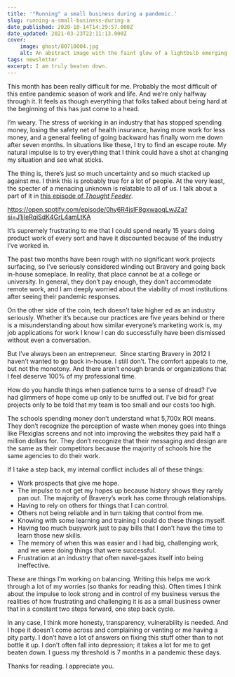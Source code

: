 ```yaml
---
title: '"Running" a small business during a pandemic.'
slug: running-a-small-business-during-a
date_published: 2020-10-14T14:29:57.000Z
date_updated: 2021-03-23T22:11:13.000Z
cover:
    image: ghost/80710004.jpg
    alt: An abstract image with the faint glow of a lightbulb emerging through the murk.
tags: newsletter
excerpt: I am truly beaten down.
---
```


This month has been really difficult for me. Probably the most difficult of this entire pandemic season of work and life. And we’re only halfway through it. It feels as though everything that folks talked about being hard at the beginning of this has just come to a head.

I’m weary. The stress of working in an industry that has stopped spending money, losing the safety net of health insurance, having more work for less money, and a general feeling of going backward has finally worn me down after seven months. In situations like these, I try to find an escape route. My natural impulse is to try everything that I think could have a shot at changing my situation and see what sticks.

The thing is, there’s just so much uncertainty and so much stacked up against me. I think this is probably true for a lot of people. At the very least, the specter of a menacing unknown is relatable to all of us. I talk about a part of it in [this episode of ](https://thoughtfeederpod.com/podcast/higher-ed-side-hustles-freelance/)*[Thought Feeder](https://thoughtfeederpod.com/podcast/higher-ed-side-hustles-freelance/)*.

https://open.spotify.com/episode/0hy6R4jslF8gxwaoqLwJZa?si=J1jIeRqiSdK4GrL4amLtKA

It’s supremely frustrating to me that I could spend nearly 15 years doing product work of every sort and have it discounted because of the industry I’ve worked in.

The past two months have been rough with no significant work projects surfacing, so I’ve seriously considered winding out Bravery and going back in-house someplace. In reality, that place cannot be at a college or university. In general, they don’t pay enough, they don’t accommodate remote work, and I am deeply worried about the viability of most institutions after seeing their pandemic responses.

On the other side of the coin, tech doesn’t take higher ed as an industry seriously. Whether it’s because our practices are five years behind or there is a misunderstanding about how similar everyone’s marketing work is, my job applications for work I know I can do successfully have been dismissed without even a conversation.

But I’ve always been an entrepreneur.  Since starting Bravery in 2012 I haven’t wanted to go back in-house. I still don’t. The comfort appeals to me, but not the monotony. And there aren’t enough brands or organizations that I feel deserve 100% of my professional time.

How do you handle things when patience turns to a sense of dread? I’ve had glimmers of hope come up only to be snuffed out. I’ve bid for great projects only to be told that my team is too small and our costs too high.

The schools spending money don’t understand what 5,700x ROI means. They don’t recognize the perception of waste when money goes into things like Plexiglas screens and not into improving the websites they paid half a million dollars for. They don’t recognize that their messaging and design are the same as their competitors because the majority of schools hire the same agencies to do their work.

If I take a step back, my internal conflict includes all of these things:

- Work prospects that give me hope.
- The impulse to not get my hopes up because history shows they rarely pan out. The majority of Bravery’s work has come through relationships.
- Having to rely on others for things that I can control.
- Others not being reliable and in turn taking that control from me.
- Knowing with some learning and training I could do these things myself.
- Having too much busywork just to pay bills that I don’t have the time to learn those new skills.
- The memory of when this was easier and I had big, challenging work, and we were doing things that were successful.
- Frustration at an industry that often navel-gazes itself into being ineffective.

These are things I’m working on balancing. Writing this helps me work through a lot of my worries (so thanks for reading this). Often times I think about the impulse to look strong and in control of my business versus the realities of how frustrating and challenging it is as a small business owner that in a constant two steps forward, one step back cycle.

In any case, I think more honesty, transparency, vulnerability is needed. And I hope it doesn’t come across and complaining or venting or me having a pity party. I don’t have a lot of answers on fixing this stuff other than to not bottle it up. I don’t often fall into depression; it takes a lot for me to get beaten down. I guess my threshold is 7 months in a pandemic these days.

Thanks for reading. I appreciate you.
